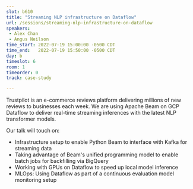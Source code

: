```yaml
---
slot: b610
title: "Streaming NLP infrastructure on Dataflow"
url: /sessions/streaming-nlp-infrastructure-on-dataflow
speakers:
 - Alex Chan
 - Angus Neilson
time_start: 2022-07-19 15:00:00 -0500 CDT
time_end:   2022-07-19 15:50:00 -0500 CDT
day: b
timeslot: 6
room: 1
timeorder: 0
track: case-study

---
```


Trustpilot is an e-commerce reviews platform delivering millions of new reviews to businesses each week. We are using Apache Beam on GCP Dataflow to deliver real-time streaming inferences with the latest NLP transformer models.
 
 Our talk will touch on:
 - Infrastructure setup to enable Python Beam to interface with Kafka for streaming data
 - Taking advantage of Beam's unified programming model to enable batch jobs for backfilling via BigQuery
 - Working with GPUs on Dataflow to speed up local model inference
 - MLOps: Using Dataflow as part of a continuous evaluation model monitoring setup